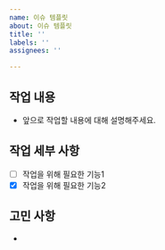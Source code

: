 ```yaml
---
name: 이슈 템플릿
about: 이슈 템플릿
title: ''
labels: ''
assignees: ''

---
```


## 작업 내용

- 앞으로 작업할 내용에 대해 설명해주세요.

## 작업 세부 사항

- [ ] 작업을 위해 필요한 기능1
- [x] 작업을 위해 필요한 기능2

## 고민 사항

-
